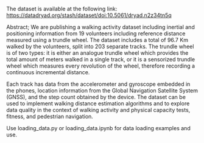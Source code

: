 The dataset is available at the following link: https://datadryad.org/stash/dataset/doi:10.5061/dryad.n2z34tn5q 

Abstract; 
We are publishing a walking activity dataset including inertial and positioning information from 19 volunteers including reference distance measured using a trundle wheel. The dataset includes a total of 96.7 Km walked by the volunteers, split into 203 separate tracks. The trundle wheel is of two types: it is either an analogue trundle wheel which provides the total amount of meters walked in a single track, or it is a sensorized trundle wheel which measures every revolution of the wheel, therefore recording a continuous incremental distance.  

Each track has data from the accelerometer and gyroscope embedded in the phones, location information from the Global Navigation Satellite System (GNSS), and the step count obtained by the device. The dataset can be used to implement walking distance estimation algorithms and to explore data quality in the context of walking activity and physical capacity tests, fitness, and pedestrian navigation.

Use loading_data.py or loading_data.ipynb for data loading examples and use.
          
    
